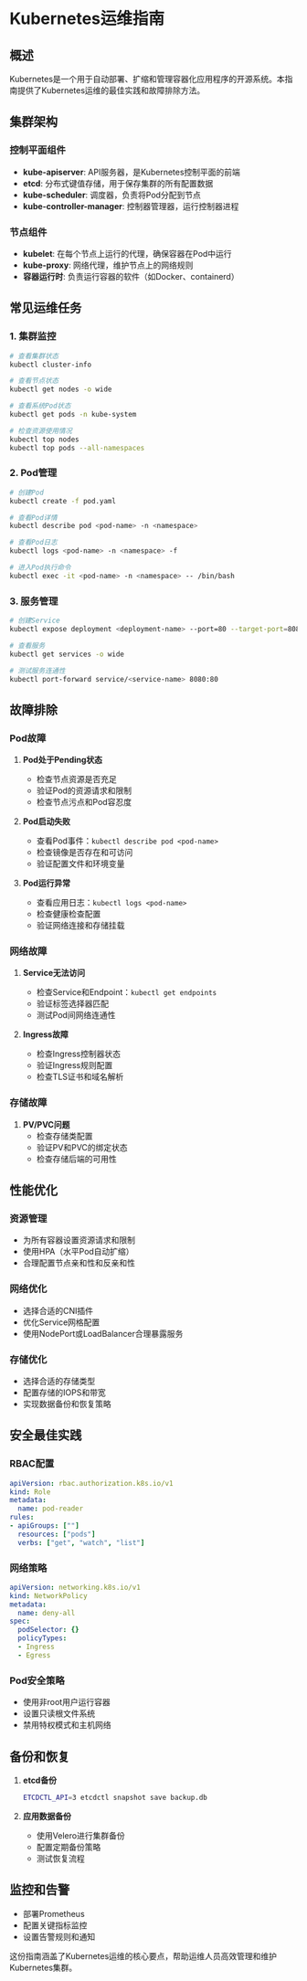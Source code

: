 # Kubernetes运维指南

## 概述
Kubernetes是一个用于自动部署、扩缩和管理容器化应用程序的开源系统。本指南提供了Kubernetes运维的最佳实践和故障排除方法。

## 集群架构
### 控制平面组件
- **kube-apiserver**: API服务器，是Kubernetes控制平面的前端
- **etcd**: 分布式键值存储，用于保存集群的所有配置数据
- **kube-scheduler**: 调度器，负责将Pod分配到节点
- **kube-controller-manager**: 控制器管理器，运行控制器进程

### 节点组件
- **kubelet**: 在每个节点上运行的代理，确保容器在Pod中运行
- **kube-proxy**: 网络代理，维护节点上的网络规则
- **容器运行时**: 负责运行容器的软件（如Docker、containerd）

## 常见运维任务

### 1. 集群监控
```bash
# 查看集群状态
kubectl cluster-info

# 查看节点状态
kubectl get nodes -o wide

# 查看系统Pod状态
kubectl get pods -n kube-system

# 检查资源使用情况
kubectl top nodes
kubectl top pods --all-namespaces
```

### 2. Pod管理
```bash
# 创建Pod
kubectl create -f pod.yaml

# 查看Pod详情
kubectl describe pod <pod-name> -n <namespace>

# 查看Pod日志
kubectl logs <pod-name> -n <namespace> -f

# 进入Pod执行命令
kubectl exec -it <pod-name> -n <namespace> -- /bin/bash
```

### 3. 服务管理
```bash
# 创建Service
kubectl expose deployment <deployment-name> --port=80 --target-port=8080

# 查看服务
kubectl get services -o wide

# 测试服务连通性
kubectl port-forward service/<service-name> 8080:80
```

## 故障排除

### Pod故障
1. **Pod处于Pending状态**
   - 检查节点资源是否充足
   - 验证Pod的资源请求和限制
   - 检查节点污点和Pod容忍度

2. **Pod启动失败**
   - 查看Pod事件：`kubectl describe pod <pod-name>`
   - 检查镜像是否存在和可访问
   - 验证配置文件和环境变量

3. **Pod运行异常**
   - 查看应用日志：`kubectl logs <pod-name>`
   - 检查健康检查配置
   - 验证网络连接和存储挂载

### 网络故障
1. **Service无法访问**
   - 检查Service和Endpoint：`kubectl get endpoints`
   - 验证标签选择器匹配
   - 测试Pod间网络连通性

2. **Ingress故障**
   - 检查Ingress控制器状态
   - 验证Ingress规则配置
   - 检查TLS证书和域名解析

### 存储故障
1. **PV/PVC问题**
   - 检查存储类配置
   - 验证PV和PVC的绑定状态
   - 检查存储后端的可用性

## 性能优化

### 资源管理
- 为所有容器设置资源请求和限制
- 使用HPA（水平Pod自动扩缩）
- 合理配置节点亲和性和反亲和性

### 网络优化
- 选择合适的CNI插件
- 优化Service网格配置
- 使用NodePort或LoadBalancer合理暴露服务

### 存储优化
- 选择合适的存储类型
- 配置存储的IOPS和带宽
- 实现数据备份和恢复策略

## 安全最佳实践

### RBAC配置
```yaml
apiVersion: rbac.authorization.k8s.io/v1
kind: Role
metadata:
  name: pod-reader
rules:
- apiGroups: [""]
  resources: ["pods"]
  verbs: ["get", "watch", "list"]
```

### 网络策略
```yaml
apiVersion: networking.k8s.io/v1
kind: NetworkPolicy
metadata:
  name: deny-all
spec:
  podSelector: {}
  policyTypes:
  - Ingress
  - Egress
```

### Pod安全策略
- 使用非root用户运行容器
- 设置只读根文件系统
- 禁用特权模式和主机网络

## 备份和恢复
1. **etcd备份**
   ```bash
   ETCDCTL_API=3 etcdctl snapshot save backup.db
   ```

2. **应用数据备份**
   - 使用Velero进行集群备份
   - 配置定期备份策略
   - 测试恢复流程

## 监控和告警
- 部署Prometheus
- 配置关键指标监控
- 设置告警规则和通知

这份指南涵盖了Kubernetes运维的核心要点，帮助运维人员高效管理和维护Kubernetes集群。